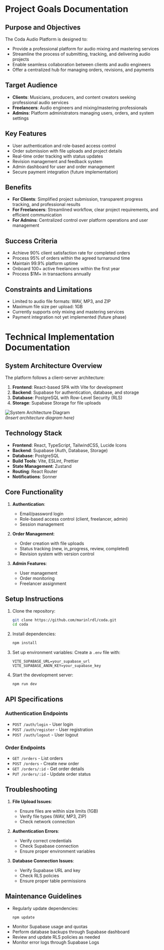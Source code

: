 # Project Goals Documentation

## Purpose and Objectives
The Coda Audio Platform is designed to:
- Provide a professional platform for audio mixing and mastering services
- Streamline the process of submitting, tracking, and delivering audio projects
- Enable seamless collaboration between clients and audio engineers
- Offer a centralized hub for managing orders, revisions, and payments

## Target Audience
- **Clients**: Musicians, producers, and content creators seeking professional audio services
- **Freelancers**: Audio engineers and mixing/mastering professionals
- **Admins**: Platform administrators managing users, orders, and system settings

## Key Features
- User authentication and role-based access control
- Order submission with file uploads and project details
- Real-time order tracking with status updates
- Revision management and feedback system
- Admin dashboard for user and order management
- Secure payment integration (future implementation)

## Benefits
- **For Clients**: Simplified project submission, transparent progress tracking, and professional results
- **For Freelancers**: Streamlined workflow, clear project requirements, and efficient communication
- **For Admins**: Centralized control over platform operations and user management

## Success Criteria
- Achieve 90% client satisfaction rate for completed orders
- Process 95% of orders within the agreed turnaround time
- Maintain 99.9% platform uptime
- Onboard 100+ active freelancers within the first year
- Process $1M+ in transactions annually

## Constraints and Limitations
- Limited to audio file formats: WAV, MP3, and ZIP
- Maximum file size per upload: 1GB
- Currently supports only mixing and mastering services
- Payment integration not yet implemented (future phase)


# Technical Implementation Documentation

## System Architecture Overview
The platform follows a client-server architecture:
1. **Frontend**: React-based SPA with Vite for development
2. **Backend**: Supabase for authentication, database, and storage
3. **Database**: PostgreSQL with Row-Level Security (RLS)
4. **Storage**: Supabase Storage for file uploads

![System Architecture Diagram](#)  
*(Insert architecture diagram here)*

## Technology Stack
- **Frontend**: React, TypeScript, TailwindCSS, Lucide Icons
- **Backend**: Supabase (Auth, Database, Storage)
- **Database**: PostgreSQL
- **Build Tools**: Vite, ESLint, Prettier
- **State Management**: Zustand
- **Routing**: React Router
- **Notifications**: Sonner

## Core Functionality
1. **Authentication**:
   - Email/password login
   - Role-based access control (client, freelancer, admin)
   - Session management

2. **Order Management**:
   - Order creation with file uploads
   - Status tracking (new, in_progress, review, completed)
   - Revision system with version control

3. **Admin Features**:
   - User management
   - Order monitoring
   - Freelancer assignment

## Setup Instructions
1. Clone the repository:
   ```bash
   git clone https://github.com/marinlrdl/coda.git
   cd coda
   ```

2. Install dependencies:
   ```bash
   npm install
   ```

3. Set up environment variables:
   Create a `.env` file with:
   ```env
   VITE_SUPABASE_URL=your_supabase_url
   VITE_SUPABASE_ANON_KEY=your_supabase_key
   ```

4. Start the development server:
   ```bash
   npm run dev
   ```

## API Specifications
### Authentication Endpoints
- `POST /auth/login` - User login
- `POST /auth/register` - User registration
- `POST /auth/logout` - User logout

### Order Endpoints
- `GET /orders` - List orders
- `POST /orders` - Create new order
- `GET /orders/:id` - Get order details
- `PUT /orders/:id` - Update order status

## Troubleshooting
1. **File Upload Issues**:
   - Ensure files are within size limits (1GB)
   - Verify file types (WAV, MP3, ZIP)
   - Check network connection

2. **Authentication Errors**:
   - Verify correct credentials
   - Check Supabase connection
   - Ensure proper environment variables

3. **Database Connection Issues**:
   - Verify Supabase URL and key
   - Check RLS policies
   - Ensure proper table permissions

## Maintenance Guidelines
- Regularly update dependencies:
  ```bash
  npm update
  ```
- Monitor Supabase usage and quotas
- Perform database backups through Supabase dashboard
- Review and update RLS policies as needed
- Monitor error logs through Supabase Logs
